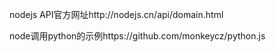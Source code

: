 nodejs API官方网址http://nodejs.cn/api/domain.html

node调用python的示例https://github.com/monkeycz/python.js



